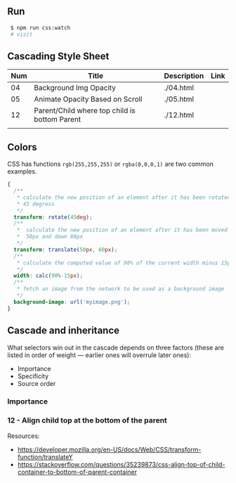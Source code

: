 ## Run

```bash
 $ npm run css:watch
 # visit
```

## Cascading Style Sheet

| Num |                     Title                     | Description | Link |
| --- | --------------------------------------------- | ----------- | ---- |
| 04  | Background Img Opacity                        | ./04.html   |      |
| 05  | Animate Opacity Based on Scroll               | ./05.html   |      |
| 12  | Parent/Child where top child is bottom Parent | ./12.html   |      |
|     |                                               |             |      |

## Colors
CSS has functions `rgb(255,255,255)` or `rgba(0,0,0,1)` are two common examples.

```css
{
  /**
   * calculate the new position of an element after it has been rotated by
   * 45 degress
   */
  transform: rotate(45deg);
  /**
   *  calculate the new position of an element after it has been moved across
   *  50px and down 60px
   */
  transform: translate(50px, 60px);
  /**
   * calculate the computed value of 90% of the current width minus 15px
   */
  width: calc(90%-15px);
  /**
   * fetch an image from the network to be used as a background image
   */
  background-image: url('myimage.png');
}
```

## Cascade and inheritance

What selectors win out in the cascade depends on three factors (these are listed in order of weight — earlier ones will overrule later ones):

- Importance
- Specificity
- Source order

### Importance


### 12 - Align child top at the bottom of the parent

Resources:
- https://developer.mozilla.org/en-US/docs/Web/CSS/transform-function/translateY
- https://stackoverflow.com/questions/35239873/css-align-top-of-child-container-to-bottom-of-parent-container
